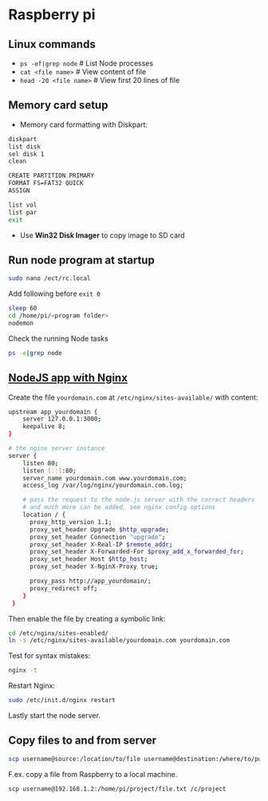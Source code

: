# Raspberry pi

## Linux commands
* `ps -ef|grep node` # List Node processes
* `cat <file name>` # View content of file
* `head -20 <file name>` # View first 20 lines of file


## Memory card setup
- Memory card formatting with Diskpart:
```sh
diskpart
list disk
sel disk 1
clean

CREATE PARTITION PRIMARY
FORMAT FS=FAT32 QUICK
ASSIGN

list vol
list par
exit
```
- Use __Win32 Disk Imager__ to copy image to SD card


## Run node program at startup
```sh
sudo nano /ect/rc.local
```
Add following before `exit 0`
```sh
sleep 60
cd /home/pi/<program folder>
nodemon
```

Check the running Node tasks
```sh
ps -e|grep node
```

## [NodeJS app with Nginx](https://stackoverflow.com/questions/5009324/node-js-nginx-what-now)

Create the file `yourdomain.com` at `/etc/nginx/sites-available/` with content:

```sh
upstream app_yourdomain {
    server 127.0.0.1:3000;
    keepalive 8;
}

# the nginx server instance
server {
    listen 80;
    listen [::]:80;
    server_name yourdomain.com www.yourdomain.com;
    access_log /var/log/nginx/yourdomain.com.log;

    # pass the request to the node.js server with the correct headers
    # and much more can be added, see nginx config options
    location / {
      proxy_http_version 1.1;
      proxy_set_header Upgrade $http_upgrade;
      proxy_set_header Connection "upgrade";
      proxy_set_header X-Real-IP $remote_addr;
      proxy_set_header X-Forwarded-For $proxy_add_x_forwarded_for;
      proxy_set_header Host $http_host;
      proxy_set_header X-NginX-Proxy true;

      proxy_pass http://app_yourdomain/;
      proxy_redirect off;
    }
 }
```

Then enable the file by creating a symbolic link:

```sh
cd /etc/nginx/sites-enabled/ 
ln -s /etc/nginx/sites-available/yourdomain.com yourdomain.com
````

Test for syntax mistakes:
```sh
nginx -t
```

Restart Nginx:
```sh
sudo /etc/init.d/nginx restart
```

Lastly start the node server.



## Copy files to and from server

```sh
scp username@source:/location/to/file username@destination:/where/to/put
```

F.ex. copy a file from Raspberry to a local machine.

`scp username@192.168.1.2:/home/pi/project/file.txt /c/project`